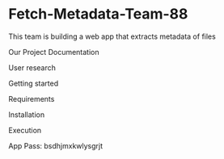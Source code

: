 # Fetch-Metadata-Team-88

This team is building a web app that extracts metadata of files

Our Project Documentation

User research 

Getting started

Requirements

Installation

Execution

App Pass: bsdhjmxkwlysgrjt
